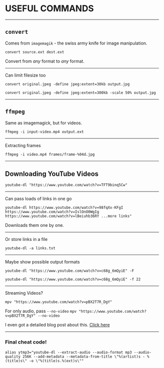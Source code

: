 <!-- .slide: data-background="#232323" -->

# USEFUL COMMANDS <!-- .element: class="r-fit-text" -->

---

## `convert`

Comes from `imagemagik` - the swiss army knife for image manipulation.

`convert source.ext dest.ext`

Convert from *any* format to *any* format.

<!-- .slide: data-background="#232323" -->

---
Can limit filesize too

`convert original.jpeg -define jpeg:extent=30kb output.jpg`

`convert original.jpeg -define jpeg:extent=300kb -scale 50% output.jpg`

<!-- .slide: data-background="#232323" -->
---

## `ffmpeg`

Same as imagemagick, but for videos.

`ffmpeg -i input-video.mp4 output.ext`

<!-- .slide: data-background="#232323" -->



---
Extracting frames

`ffmpeg -i video.mp4 frames/frame-%04d.jpg`

<!-- .slide: data-background="#232323" -->

---

## Downloading YouTube Videos

`youtube-dl "https://www.youtube.com/watch?v=TFT9binq5Cw"`
<!-- .slide: data-background="#232323" -->


---

Can pass loads of links in one go

`youtube-dl https://www.youtube.com/watch?v=98fqXx-KFgI https://www.youtube.com/watch?v=IslOnO0WgIg https://www.youtube.com/watch?v=lBeiuhb36RY ...more links"`

Downloads them one by one.
<!-- .slide: data-background="#232323" -->

---

Or store links in a file

`youtube-dl -a links.txt`
<!-- .slide: data-background="#232323" -->
---

Maybe show possible output formats

`youtube-dl "https://www.youtube.com/watch?v=c68g_6mQyiE" -F`

`youtube-dl "https://www.youtube.com/watch?v=c68g_6mQyiE" -f 22`
<!-- .slide: data-background="#232323" -->


---

Streaming Videos?

`mpv "https://www.youtube.com/watch?v=pBX2T7R_DgY"`


For only audio, pass `--no-video`
`mpv "https://www.youtube.com/watch?v=pBX2T7R_DgY" --no-video`

I even got a detailed blog post about this. [Click here](https://flyingcakes85.github.io/blog/shell/2021/06/01/mpv-yt.html)
<!-- .slide: data-background="#232323" -->


---

### Final cheat code!

`alias ytmp3="youtube-dl --extract-audio --audio-format mp3 --audio-quality 256K --add-metadata --metadata-from-title \"%(artist)s - %(title)s\" -o \"%(title)s.%(ext)s\""
`
<!-- .slide: data-background="#232323" -->
